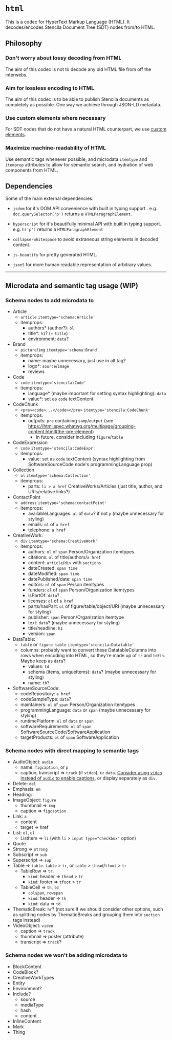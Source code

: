 # `html`

This is a codec for HyperText Markup Language (HTML).
It decodes/encodes Stencila Document Tree (SDT) nodes from/to HTML.

## Philosophy

### Don't worry about lossy decoding from HTML

The aim of this codec is not to decode any old HTML file from off the interwebs.

### Aim for lossless encoding to HTML

The aim of this codec is to be able to publish Stencila documents as
completely as possible. One way we achieve through JSON-LD metadata.

### Use custom elements where necessary

For SDT nodes that do not have a natural HTML counterpart, we use
[custom elements](https://developer.mozilla.org/en-US/docs/Web/Web_Components/Using_custom_elements).

### Maximize machine-readability of HTML

Use semantic tags whenever possible, and microdata `itemtype` and `itemprop` attributes to allow for semantic search, and hydration of web components from HTML.

## Dependencies

Some of the main external dependencies:

- `jsdom` for it's DOM API convenience with built in typing support .
  e.g. `doc.querySelector('p')` returns a `HTMLParagraphElement`.

- `hyperscript` for it's beautifully minimal API with built in typing support.
  e.g. `h('p')` returns a `HTMLParagraphElement`

- `collapse-whitespace` to avoid extraneous string elements in decoded content.

- `js-beautify` for pretty generated HTML.

- `json5` for more human readable representation of arbitrary values.

---

## Microdata and semantic tag usage (WIP)

### Schema nodes to add microdata to
* Article
    * `article` `itemtype='schema:Article'`
    * itemprops:
        * authors* (author?): `ol`
        * title*: `h1`? (+ `title`)
        * environment: `data`?
* Brand
    * `picture`/`img` `itemtype='schema:Brand'`
    * itemprops:
        * name: maybe unnecessary, just use in alt tag?
        * logo*: `source`/`image`
        * reviews
* Code
    * `code` `itemtype='stencila:Code'`
    * itemprops:
        * language* (maybe important for setting syntax highlighting): `data`
        * value*: set as `code` textContent
* CodeChunk
    * `<pre><code>...</code></pre>` `itemtype='stencila:CodeChunk'`
    * itemprops:
        * outputs: `pre` containing `samp`/`output` (see https://html.spec.whatwg.org/multipage/grouping-content.html#the-pre-element)
            * In future, consider including `figure`/`table`
* CodeExpression
    * `code` `itemtype='stencila:CodeExpr'`
    * itemprops:
        * value: set as `code` textContent (syntax highlighting from SoftwareSourceCode node's programmingLanguage prop)
* Collection
    * `ol` `itemtype='schema:Collection'`
    * itemprops:
        * parts: `li > a href` CreativeWorks/Articles (just title, author, and URIs/relative links?)
* ContactPoint
    * `address` `itemtype='schema:contactPoint'`
    * itemprops:
        * availableLanguages: `ul` of `data`? if not `p` (maybe unnecessary for styling)
        * emails: `ol` of `a href`
        * telephone: `a href`
* CreativeWork:
    * `div` `itemtype='schema:CreativeWork'`
    * itemprops:
        * authors: `ol` of `span` Person/Organization itemtypes.
        * citations: `ol` of title/authors/`a href`
        * content: `article`/`div` with `sections`
        * dateCreated: `span time`
        * dateModified: `span time`
        * datePublished/date: `span time`
        * editors: `ol` of `span` Person itemtypes
        * funders: `ol` of `span` Person/Organization itemtypes
        * isPartOf: `data`?
        * licenses: `ol` of `a href`
        * parts/hasPart: `ol` of figure/table/object/URI (maybe unnecessary for styling)
        * publisher: `span` Person/Organization itemtype
        * text: `data`? (maybe unnecessary for styling)
        * title/headline: `h1`
        * version: `span`
* DataTable:
    * `table` or `figure table` `itemtype='stencila:Datatable'`
    * columns: probably want to convert these DatatableColumns into rows when encoding into HTML, so they're made up of `tr` and `td`/`th`. Maybe keep as `data`?
        * values: `td`
        * schema (items, uniqueItems): `data`? (maybe unnecessary for styling)
        * name: `th`?
* SoftwareSourceCode:
    * codeRepository: `a href`
    * codeSampleType: `data`?
    * maintainers: `ol` of `span` Person/Organization itemtypes
    * programmingLanguage: `data` or `span` (maybe unnecessary for styling)
    * runtimePlatform: `ol` of `data` or `span`
    * softwareRequirements: `ol` of `span` SoftwareSourceCode/SoftwareApplication
    * targetProducts: `ol` of `span` SoftwareApplication

### Schema nodes with direct mapping to semantic tags
* AudioObject: `audio`
    * name: `figcaption`, or `p`
    * caption, transcript => `track` (if `video`), or `data`. [Consider using `video` instead of `audio` to enable captions](https://www.iandevlin.com/blog/2015/12/html5/webvtt-and-audio/), or display separately as `div`.
* Delete: `del`
* Emphasis: `em`
* Heading: 
* ImageObject: `figure`
    * thumbnail => `img`
    * caption => `figcaption`
* Link: `a`
    * content
    * target => href
* List: `ol`, `ul` 
  * ListItem => `li` (with `li` > `input type="checkbox"` option)
* Quote
* Strong => `strong`
* Subscript => `sub`
* Superscript => `sup`
* Table => `table`. `table` > `tr`, or `table` > `thead`/`tfoot` > `tr`
    * TableRow => `tr`.
        * `kind`: header => `thead` > `tr`
        * `kind`: footer => `tfoot` > `tr`
    * TableCell => `th`, `td`
        * `colspan`, `rowspan`
        * `kind`: header => `th`
        * `kind`: data => `td`
* ThematicBreak: `hr`? (not sure if we should consider other options, such as splitting nodes by ThematicBreaks and grouping them into `section` tags instead)
* VideoObject: `video`
    * caption => `track`
    * thumbnail => poster (attribute)
    * transcript => `track`?

### Schema nodes we won't be adding microdata to
* BlockContent
* CodeBlock?
* CreativeWorkTypes
* Entity
* Environment?
* Include?
    * source
    * mediaType
    * hash
    * content
* InlineContent
* Mark
* Thing
